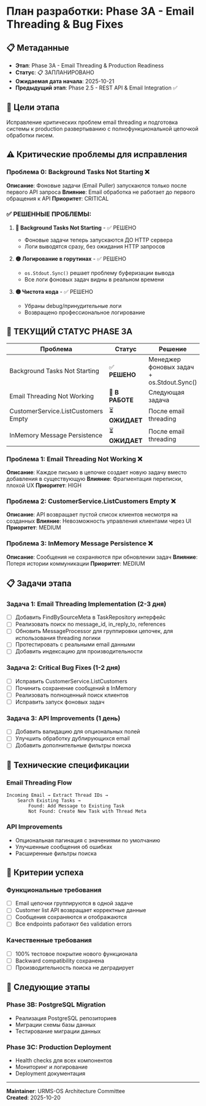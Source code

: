 # План разработки: Phase 3A - Email Threading & Bug Fixes

## 📋 Метаданные
- **Этап**: Phase 3A - Email Threading & Production Readiness
- **Статус**: 📋 ЗАПЛАНИРОВАНО
- **Ожидаемая дата начала**: 2025-10-21
- **Предыдущий этап**: Phase 2.5 - REST API & Email Integration ✅

## 🎯 Цели этапа
Исправление критических проблем email threading и подготовка системы к production развертыванию с полнофункциональной цепочкой обработки писем.

## ⚠️ Критические проблемы для исправления

### Проблема 0: Background Tasks Not Starting ❌
**Описание**: Фоновые задачи (Email Puller) запускаются только после первого API запроса
**Влияние**: Email обработка не работает до первого обращения к API
**Приоритет**: CRITICAL

### ✅ РЕШЕННЫЕ ПРОБЛЕМЫ:
1. **🔴 Background Tasks Not Starting** - ✅ РЕШЕНО
   - Фоновые задачи теперь запускаются ДО HTTP сервера
   - Логи выводятся сразу, без ожидания HTTP запросов

2. **🟡 Логирование в горутинах** - ✅ РЕШЕНО  
   - `os.Stdout.Sync()` решает проблему буферизации вывода
   - Все логи фоновых задач видны в реальном времени

3. **🟡 Чистота кода** - ✅ РЕШЕНО
   - Убраны debug/принудительные логи
   - Возвращено профессиональное логирование

## 🎯 ТЕКУЩИЙ СТАТУС PHASE 3A

| Проблема | Статус | Решение |
|----------|---------|---------|
| Background Tasks Not Starting | ✅ **РЕШЕНО** | Менеджер фоновых задач + os.Stdout.Sync() |
| Email Threading Not Working | 🔄 **В РАБОТЕ** | Следующая задача |
| CustomerService.ListCustomers Empty | ⏳ **ОЖИДАЕТ** | После email threading |
| InMemory Message Persistence | ⏳ **ОЖИДАЕТ** | После email threading |

### Проблема 1: Email Threading Not Working ❌
**Описание**: Каждое письмо в цепочке создает новую задачу вместо добавления в существующую
**Влияние**: Фрагментация переписки, плохой UX
**Приоритет**: HIGH

### Проблема 2: CustomerService.ListCustomers Empty ❌  
**Описание**: API возвращает пустой список клиентов несмотря на созданных
**Влияние**: Невозможность управления клиентами через UI
**Приоритет**: MEDIUM

### Проблема 3: InMemory Message Persistence ❌
**Описание**: Сообщения не сохраняются при обновлении задач
**Влияние**: Потеря истории коммуникации
**Приоритет**: MEDIUM

## 📋 Задачи этапа

### Задача 1: Email Threading Implementation (2-3 дня)
- [ ] Добавить FindBySourceMeta в TaskRepository интерфейс
- [ ] Реализовать поиск по message_id, in_reply_to, references
- [ ] Обновить MessageProcessor для группировки цепочек, для использования threading логики
- [ ] Протестировать с реальными email данными
- [ ] Добавить индексацию для производительности

### Задача 2: Critical Bug Fixes (1-2 дня)  
- [ ] Исправить CustomerService.ListCustomers
- [ ] Починить сохранение сообщений в InMemory
- [ ] Реализовать полноценный поиск клиентов
- [ ] Исправить запуск фоновых задач

### Задача 3: API Improvements (1 день)
- [ ] Добавить валидацию для опциональных полей
- [ ] Улучшить обработку дублирующихся email
- [ ] Добавить дополнительные фильтры поиска

## 🔧 Технические спецификации

### Email Threading Flow
```
Incoming Email → Extract Thread IDs → 
    Search Existing Tasks → 
        Found: Add Message to Existing Task
        Not Found: Create New Task with Thread Meta
```

### API Improvements
- Опциональная пагинация с значениями по умолчанию
- Улучшенные сообщения об ошибках
- Расширенные фильтры поиска

## 🎯 Критерии успеха

### Функциональные требования
- [ ] Email цепочки группируются в одной задаче
- [ ] Customer list API возвращает корректные данные
- [ ] Сообщения сохраняются и отображаются
- [ ] Все endpoints работают без validation errors

### Качественные требования
- [ ] 100% тестовое покрытие нового функционала
- [ ] Backward compatibility сохранена
- [ ] Производительность поиска не деградирует

## 🚀 Следующие этапы

### Phase 3B: PostgreSQL Migration
- Реализация PostgreSQL репозиториев
- Миграции схемы базы данных
- Тестирование миграции данных

### Phase 3C: Production Deployment
- Health checks для всех компонентов
- Мониторинг и логирование
- Deployment документация

---
**Maintainer**: URMS-OS Architecture Committee  
**Created**: 2025-10-20
